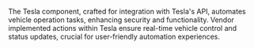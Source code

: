 The Tesla component, crafted for integration with Tesla's API, automates vehicle operation tasks, enhancing security and functionality. Vendor implemented actions within Tesla ensure real-time vehicle control and status updates, crucial for user-friendly automation experiences.
